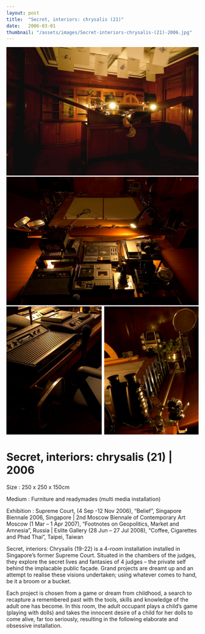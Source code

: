 ```yaml
---
layout: post
title:  "Secret, interiors: chrysalis (21)"
date:   2006-03-01
thumbnail: "/assets/images/Secret-interiors-chrysalis-(21)-2006.jpg"
---
```


![My image Name](/assets/images/Secret-Interiors-Chrysalis-21_01.jpg)
![My image Name](/assets/images/Secret-Interiors-Chrysalis-21_02.jpg)
![My image Name](/assets/images/Secret-Interiors-Chrysalis-21_03.jpg)

# Secret, interiors: chrysalis (21) | 2006

Size
: 250 x 250 x 150cm

Medium
: Furniture and readymades (multi media installation)

Exhibition
: Supreme Court, (4 Sep -12 Nov 2006), “Belief”, Singapore Biennale 2006, Singapore &#124;
2nd Moscow Biennale of Contemporary Art Moscow (1 Mar – 1 Apr 2007), “Footnotes on Geopolitics, Market and Amnesia”, Russia &#124;
Eslite Gallery (28 Jun – 27 Jul 2008), “Coffee, Cigarettes and Phad Thai”, Taipei, Taiwan
 

Secret, interiors: Chrysalis (19-22) is a 4-room installation installed in Singapore’s former Supreme Court.  Situated in the chambers of the judges, they explore the secret lives and fantasies of 4 judges – the private self behind the implacable public façade. Grand projects are dreamt up and an attempt to realise these visions undertaken; using whatever comes to hand, be it a broom or a bucket.

Each project is chosen from a game or dream from childhood, a search to recapture a remembered past with the tools, skills and knowledge of the adult one has become. In this room, the adult occupant plays a child’s game (playing with dolls) and takes the innocent desire of a child for her dolls to come alive, far too seriously, resulting in the following elaborate and obsessive installation.